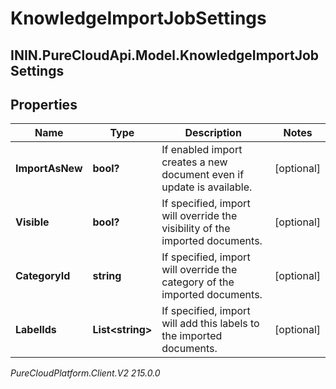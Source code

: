 # KnowledgeImportJobSettings

## ININ.PureCloudApi.Model.KnowledgeImportJobSettings

## Properties

|Name | Type | Description | Notes|
|------------ | ------------- | ------------- | -------------|
| **ImportAsNew** | **bool?** | If enabled import creates a new document even if update is available. | [optional] |
| **Visible** | **bool?** | If specified, import will override the visibility of the imported documents. | [optional] |
| **CategoryId** | **string** | If specified, import will override the category of the imported documents. | [optional] |
| **LabelIds** | **List&lt;string&gt;** | If specified, import will add this labels to the imported documents. | [optional] |



_PureCloudPlatform.Client.V2 215.0.0_
